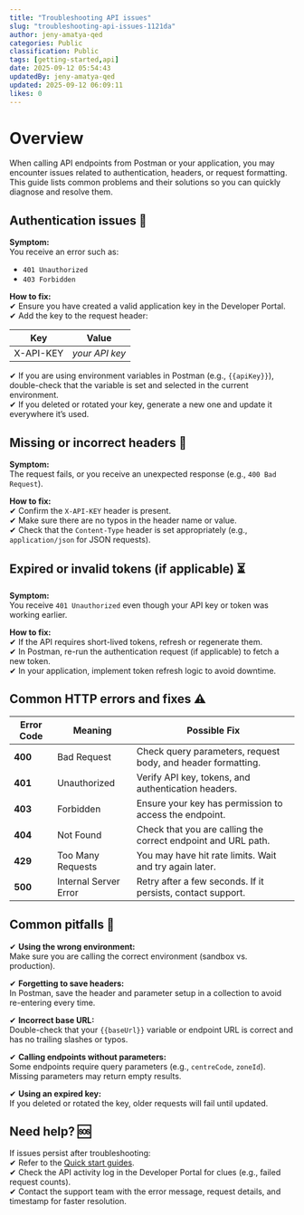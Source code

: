 ```yaml
---
title: "Troubleshooting API issues"
slug: "troubleshooting-api-issues-1121da"
author: jeny-amatya-qed
categories: Public
classification: Public
tags: [getting-started,api]
date: 2025-09-12 05:54:43 
updatedBy: jeny-amatya-qed
updated: 2025-09-12 06:09:11 
likes: 0
---
```


# Overview

When calling API endpoints from Postman or your application, you may encounter issues related to authentication, headers, or request formatting.  
This guide lists common problems and their solutions so you can quickly diagnose and resolve them.  

## Authentication issues  🔑

**Symptom:**  
You receive an error such as:  
- `401 Unauthorized`  
- `403 Forbidden`  

**How to fix:**  
✔ Ensure you have created a valid application key in the Developer Portal.  
✔ Add the key to the request header:  

| Key        | Value             |
|-----------|-----------------|
| X-API-KEY | *your API key*  |  

✔ If you are using environment variables in Postman (e.g., `{{apiKey}}`), double-check that the variable is set and selected in the current environment.  
✔ If you deleted or rotated your key, generate a new one and update it everywhere it’s used.  

##  Missing or incorrect headers  📝

**Symptom:**  
The request fails, or you receive an unexpected response (e.g., `400 Bad Request`).  

**How to fix:**  
✔ Confirm the `X-API-KEY` header is present.  
✔ Make sure there are no typos in the header name or value.  
✔ Check that the `Content-Type` header is set appropriately (e.g., `application/json` for JSON requests).  


##  Expired or invalid tokens (if applicable)  ⏳

**Symptom:**  
You receive `401 Unauthorized` even though your API key or token was working earlier.  

**How to fix:**  
✔ If the API requires short-lived tokens, refresh or regenerate them.  
✔ In Postman, re-run the authentication request (if applicable) to fetch a new token.  
✔ In your application, implement token refresh logic to avoid downtime.  


##  Common HTTP errors and fixes  ⚠️

| Error Code | Meaning                | Possible Fix |
|-----------|----------------------|-------------|
| **400**   | Bad Request           | Check query parameters, request body, and header formatting. |
| **401**   | Unauthorized          | Verify API key, tokens, and authentication headers. |
| **403**   | Forbidden             | Ensure your key has permission to access the endpoint. |
| **404**   | Not Found             | Check that you are calling the correct endpoint and URL path. |
| **429**   | Too Many Requests     | You may have hit rate limits. Wait and try again later. |
| **500**   | Internal Server Error | Retry after a few seconds. If it persists, contact support. |


##  Common pitfalls  🧰

✔ **Using the wrong environment:**  
Make sure you are calling the correct environment (sandbox vs. production).  

✔ **Forgetting to save headers:**  
In Postman, save the header and parameter setup in a collection to avoid re-entering every time.  

✔ **Incorrect base URL:**  
Double-check that your `{{baseUrl}}` variable or endpoint URL is correct and has no trailing slashes or typos.  

✔ **Calling endpoints without parameters:**  
Some endpoints require query parameters (e.g., `centreCode`, `zoneId`). Missing parameters may return empty results.  

✔ **Using an expired key:**  
If you deleted or rotated the key, older requests will fail until updated.  


##  Need help?  🆘

If issues persist after troubleshooting:  
✔ Refer to the [Quick start guides](/public/quick-start-using-the-api-portal-959619/).  
✔ Check the API activity log in the Developer Portal for clues (e.g., failed request counts).  
✔ Contact the support team with the error message, request details, and timestamp for faster resolution.